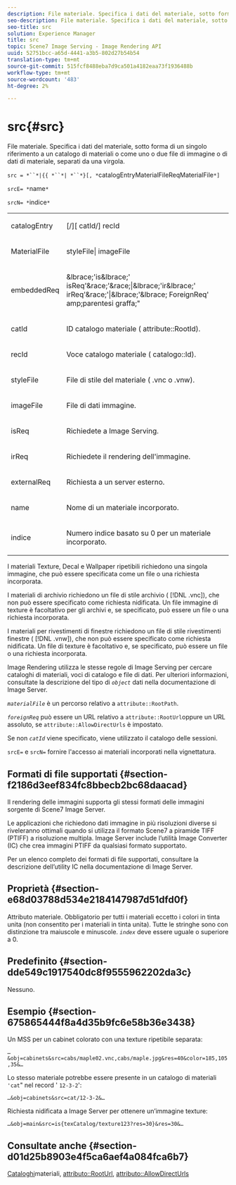 ```yaml
---
description: File materiale. Specifica i dati del materiale, sotto forma di un singolo riferimento a un catalogo di materiali o come uno o due file di immagine o di dati di materiale, separati da una virgola.
seo-description: File materiale. Specifica i dati del materiale, sotto forma di un singolo riferimento a un catalogo di materiali o come uno o due file di immagine o di dati di materiale, separati da una virgola.
seo-title: src
solution: Experience Manager
title: src
topic: Scene7 Image Serving - Image Rendering API
uuid: 52751bcc-a65d-4441-a3b5-802d27b54b54
translation-type: tm+mt
source-git-commit: 515fcf8488eba7d9ca501a4182eaa73f1936488b
workflow-type: tm+mt
source-wordcount: '483'
ht-degree: 2%

---
```



# src{#src}

File materiale. Specifica i dati del materiale, sotto forma di un singolo riferimento a un catalogo di materiali o come uno o due file di immagine o di dati di materiale, separati da una virgola.

`src = *``*|{{ *``*| *``*}[, *`catalogEntryMaterialFileReqMaterialFile`*]`

`srcE= *`name`*`

`srcN= *`indice`*`

<table id="simpletable_A64C4F084C0A4DDCA45A921D4BD7AAEA"> 
 <tr class="strow"> 
  <td class="stentry"> <p><span class="varname"> catalogEntry</span> </p></td> 
  <td class="stentry"> <p><span class="codeph">[/][<span class="varname"> catId</span>/]<span class="varname"> recId</span></span> </p></td> 
 </tr> 
 <tr class="strow"> 
  <td class="stentry"> <span class="varname"> MaterialFile</span> </td> 
  <td class="stentry"> <p><span class="codeph"> <span class="varname"> styleFile</span>|<span class="varname"> imageFile</span></span> </p> </td> 
 </tr> 
 <tr class="strow"> 
  <td class="stentry"> <p><span class="varname"> embeddedReq</span> </p> </td> 
  <td class="stentry"> <p><span class="codeph">&amp;lbrace;'is&amp;lbrace;'<span class="varname"> isReq</span>'&amp;race;'&amp;race;|&amp;lbrace;'ir&amp;lbrace;'<span class="varname"> irReq</span>'&amp;race;'|&amp;lbrace;'&amp;lbrace;<span class="varname"> ForeignReq</span>' amp;parentesi graffa;"</span> </p></td> 
 </tr> 
 <tr class="strow"> 
  <td class="stentry"> <p><span class="varname"> catId</span> </p></td> 
  <td class="stentry"> <p>ID catalogo materiale (<span class="codeph"> attribute::RootId</span>). </p></td> 
 </tr> 
 <tr class="strow"> 
  <td class="stentry"> <p><span class="varname"> recId</span> </p></td> 
  <td class="stentry"> <p>Voce catalogo materiale (<span class="codeph"> catalogo::Id</span>). </p></td> 
 </tr> 
 <tr class="strow"> 
  <td class="stentry"> <p><span class="varname"> styleFile</span> </p></td> 
  <td class="stentry"> <p>File di stile del materiale (<span class="filepath"> .vnc</span> o <span class="filepath"> .vnw</span>). </p></td> 
 </tr> 
 <tr class="strow"> 
  <td class="stentry"> <p><span class="varname"> imageFile</span> </p></td> 
  <td class="stentry"> <p>File di dati immagine. </p></td> 
 </tr> 
 <tr class="strow"> 
  <td class="stentry"> <p><span class="varname"> isReq</span> </p></td> 
  <td class="stentry"> <p>Richiedete a Image Serving. </p></td> 
 </tr> 
 <tr class="strow"> 
  <td class="stentry"> <p><span class="varname"> irReq</span> </p></td> 
  <td class="stentry"> <p>Richiedete il rendering dell'immagine. </p></td> 
 </tr> 
 <tr class="strow"> 
  <td class="stentry"> <p><span class="varname"> externalReq</span> </p></td> 
  <td class="stentry"> <p>Richiesta a un server esterno. </p></td> 
 </tr> 
 <tr class="strow"> 
  <td class="stentry"> <p><span class="varname"> name</span> </p></td> 
  <td class="stentry"> <p>Nome di un materiale incorporato. </p></td> 
 </tr> 
 <tr class="strow"> 
  <td class="stentry"> <p><span class="varname"> indice</span> </p></td> 
  <td class="stentry"> <p>Numero indice basato su 0 per un materiale incorporato. </p></td> 
 </tr> 
</table>

I materiali Texture, Decal e Wallpaper ripetibili richiedono una singola immagine, che può essere specificata come un file o una richiesta incorporata.

I materiali di archivio richiedono un file di stile archivio ( [!DNL .vnc]), che non può essere specificato come richiesta nidificata. Un file immagine di texture è facoltativo per gli archivi e, se specificato, può essere un file o una richiesta incorporata.

I materiali per rivestimenti di finestre richiedono un file di stile rivestimenti finestre ( [!DNL .vnw]), che non può essere specificato come richiesta nidificata. Un file di texture è facoltativo e, se specificato, può essere un file o una richiesta incorporata.

Image Rendering utilizza le stesse regole di Image Serving per cercare cataloghi di materiali, voci di catalogo e file di dati. Per ulteriori informazioni, consultate la descrizione del tipo di *`object`* dati nella documentazione di Image Server.

*`materialFile`* è un percorso relativo a `attribute::RootPath`.

*`foreignReq`* può essere un URL relativo a `attribute::RootUrl`oppure un URL assoluto, se `attribute::AllowDirectUrls` è impostato.

Se non *`catId`* viene specificato, viene utilizzato il catalogo delle sessioni.

`srcE=` e `srcN=` fornire l&#39;accesso ai materiali incorporati nella vignettatura.

## Formati di file supportati {#section-f2186d3eef834fc8bbecb2bc68daacad}

Il rendering delle immagini supporta gli stessi formati delle immagini sorgente di Scene7 Image Server.

Le applicazioni che richiedono dati immagine in più risoluzioni diverse si riveleranno ottimali quando si utilizza il formato Scene7 a piramide TIFF (PTIFF) a risoluzione multipla. Image Server include l’utilità Image Converter (IC) che crea immagini PTIFF da qualsiasi formato supportato.

Per un elenco completo dei formati di file supportati, consultare la descrizione dell’utility IC nella documentazione di Image Server.

## Proprietà {#section-e68d03788d534e2184147987d51dfd0f}

Attributo materiale. Obbligatorio per tutti i materiali eccetto i colori in tinta unita (non consentito per i materiali in tinta unita). Tutte le stringhe sono con distinzione tra maiuscole e minuscole. *`index`* deve essere uguale o superiore a 0.

## Predefinito {#section-dde549c1917540dc8f9555962202da3c}

Nessuno.

## Esempio {#section-675865444f8a4d35b9fc6e58b36e3438}

Un MSS per un cabinet colorato con una texture ripetibile separata:

`…&obj=cabinets&src=cabs/maple02.vnc,cabs/maple.jpg&res=40&color=185,105,35&…`

Lo stesso materiale potrebbe essere presente in un catalogo di materiali `'cat`&quot; nel record &#39; `12-3-2`&#39;:

`…&obj=cabinets&src=cat/12-3-2&…`

Richiesta nidificata a Image Server per ottenere un’immagine texture:

`…&obj=main&src=is{texCatalog/texture123?res=30}&res=30&…`

## Consultate anche {#section-d01d25b8903e4f5ca6aef4a084fca6b7}

[Cataloghi](../../../../../ir-api/http-protocol/image-rendering-api-ref/c-ir-http-protocol-ref/c-ir-http-protocol-syntax-and-features/c-ir-http-material-catalogs/c-ir-http-material-catalogs.md#concept-772742c1688f420a88a56f5136ad1db2)materiali, [attributo::RootUrl](../../../../../ir-api/material-cat/image-rendering-api-ref/c-ir-material-catalog/c-ir-attributes-reference/r-ir-rooturl.md#reference-b8d706a573814802bd6794223cc78402), [attributo::AllowDirectUrls](../../../../../ir-api/material-cat/image-rendering-api-ref/c-ir-material-catalog/c-ir-attributes-reference/r-ir-allowdirecturls.md#reference-02000c0f3c494292bad8425d06268882)
